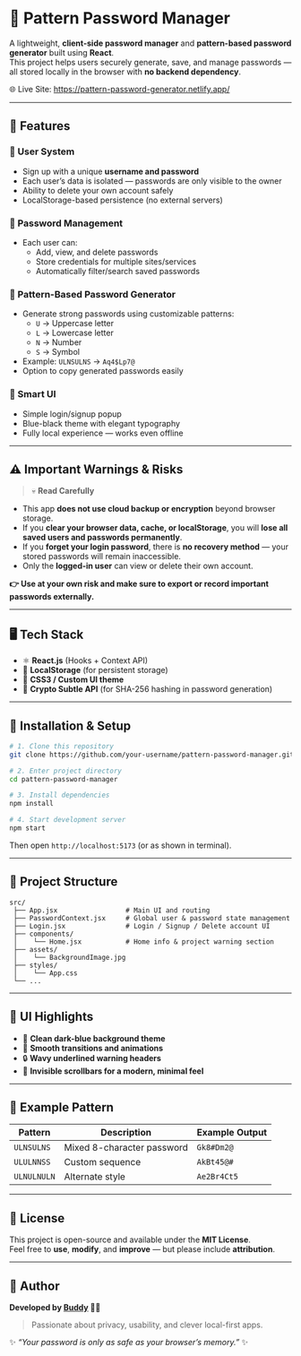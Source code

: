 # 🔐 Pattern Password Manager

A lightweight, **client-side password manager** and **pattern-based password generator** built using **React**.  
This project helps users securely generate, save, and manage passwords — all stored locally in the browser with **no backend dependency**.

🌐 Live Site: https://pattern-password-generator.netlify.app/

---

## 🚀 Features

### 👤 User System
- Sign up with a unique **username and password**  
- Each user’s data is isolated — passwords are only visible to the owner  
- Ability to delete your own account safely  
- LocalStorage-based persistence (no external servers)

### 🔑 Password Management
- Each user can:
  - Add, view, and delete passwords
  - Store credentials for multiple sites/services
  - Automatically filter/search saved passwords

### 🧩 Pattern-Based Password Generator
- Generate strong passwords using customizable patterns:
  - `U` → Uppercase letter  
  - `L` → Lowercase letter  
  - `N` → Number  
  - `S` → Symbol  
- Example: `ULNSULNS` → `Aq4$Lp7@`
- Option to copy generated passwords easily

### 🧠 Smart UI
- Simple login/signup popup
- Blue-black theme with elegant typography
- Fully local experience — works even offline

---

## ⚠️ Important Warnings & Risks

> 💀 **Read Carefully**

- This app **does not use cloud backup or encryption** beyond browser storage.  
- If you **clear your browser data, cache, or localStorage**, you will **lose all saved users and passwords permanently**.  
- If you **forget your login password**, there is **no recovery method** — your stored passwords will remain inaccessible.  
- Only the **logged-in user** can view or delete their own account.

**👉 Use at your own risk and make sure to export or record important passwords externally.**

---

## 🖥️ Tech Stack

- ⚛️ **React.js** (Hooks + Context API)
- 💾 **LocalStorage** (for persistent storage)
- 🎨 **CSS3 / Custom UI theme**
- 🔐 **Crypto Subtle API** (for SHA-256 hashing in password generation)

---

## 🧰 Installation & Setup

```bash
# 1. Clone this repository
git clone https://github.com/your-username/pattern-password-manager.git

# 2. Enter project directory
cd pattern-password-manager

# 3. Install dependencies
npm install

# 4. Start development server
npm start
```
Then open `http://localhost:5173` (or as shown in terminal).

---

## 🧱 Project Structure
```
src/
 ├── App.jsx                 # Main UI and routing
 ├── PasswordContext.jsx     # Global user & password state management
 ├── Login.jsx               # Login / Signup / Delete account UI
 ├── components/
 │    └── Home.jsx           # Home info & project warning section
 ├── assets/
 │    └── BackgroundImage.jpg
 ├── styles/
 │    └── App.css
 └── ...
```

---

## 🌈 UI Highlights

- 🎨 **Clean dark-blue background theme**
- 💬 **Smooth transitions and animations**
- 🔒 **Wavy underlined warning headers**
- 🚫 **Invisible scrollbars for a modern, minimal feel**

---

## 🧩 Example Pattern

| Pattern | Description | Example Output |
|----------|--------------|----------------|
| `ULNSULNS` | Mixed 8-character password | `Gk8#Dm2@` |
| `ULULNNSS` | Custom sequence | `AkBt45@#` |
| `ULNULNULN` | Alternate style | `Ae2Br4Ct5` |

---

## 🧾 License

This project is open-source and available under the **MIT License**.  
Feel free to **use**, **modify**, and **improve** — but please include **attribution**.

---

## 💬 Author

**Developed by [Buddy](https://github.com/shyam0880) 👨‍💻**  
> Passionate about privacy, usability, and clever local-first apps.

✨ *“Your password is only as safe as your browser’s memory.”* ✨
